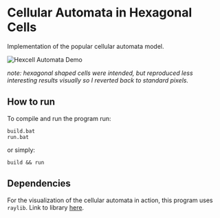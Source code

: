 # Cellular Automata in Hexagonal Cells

Implementation of the popular cellular automata model.

![Hexcell Automata Demo](media/Hexcell_automata.gif)

_note: hexagonal shaped cells were intended, but reproduced less interesting results visually so I reverted back to standard pixels._

## How to run

To compile and run the program run:

    build.bat
    run.bat

or simply:

    build && run

## Dependencies

For the visualization of the cellular automata in action, this program uses `raylib`.
Link to library [here](raylib.com).
